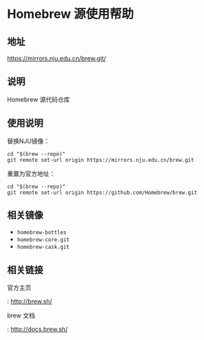 # Homebrew 源使用帮助

## 地址

<https://mirrors.nju.edu.cn/brew.git/>

## 说明

Homebrew 源代码仓库

## 使用说明

替换NJU镜像：

    cd "$(brew --repo)"
    git remote set-url origin https://mirrors.nju.edu.cn/brew.git

重置为官方地址：

    cd "$(brew --repo)"
    git remote set-url origin https://github.com/Homebrew/brew.git

## 相关镜像

-   `homebrew-bottles` 
-   `homebrew-core.git` 
-   `homebrew-cask.git` 

## 相关链接

官方主页

:   <http://brew.sh/>

brew 文档

:   <http://docs.brew.sh/>
